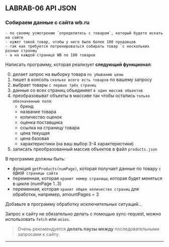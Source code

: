 ## LABRAB-06 API JSON

### Собираем данные с сайта wb.ru  

    - по своему усмотрению `определитесь с товаром`, который будете искать на сайте  
    - нужет такой товар, чтобы у него было более 100 продавцов  
    - так как требуется потренироваться собирать товар `с нескольких разных страниц`  
    - а на каждой странице WB по 100 товаров  

Написать программу, которая реализует **следующий функционал**:  

0) делает запрос на выборку товара `по убыванию цены`  
1) пишет в консоль `сколько всего есть товаров` по вашему запросу  
2) выбрает товары `с первых трёх страниц`  
3) данные со всех страниц объединяет `в один массив объектов`  
4) преобразовыват объекты в массиве так чтобы остались `только обозначенные поля`:  
    - бренд  
    - название товара  
    - количество оценок  
    - оценка поставщика  
    - ссылка на страницу товара  
    - цена текущая  
    - цена базовая  
    - характеристики (на ваш выбор 3-4 характеристики)  
5) записать преобразованный массив объектов в файл `products.json`  

В программе должны быть:  

- функция `getProducts(numPage)`, которая получает данные по товару `с ОДНОЙ страницы сайта`  
- переменная, которая `хранит номер страницы`, которая будет меняться в цикле (numPage 1..3)  
- переменная, которая `хранит общее количество страниц` для обработки, например, amountPages = 3  

Добавьте в программу обработку исключительных ситуаций...  

Запрос к сайту не обязательно делать с помощью sync-request, можно использовать `fetch` или `axios`.  

> Очень рекомендуется **делать паузы между** последовательными запросами к сайту.  

---  
